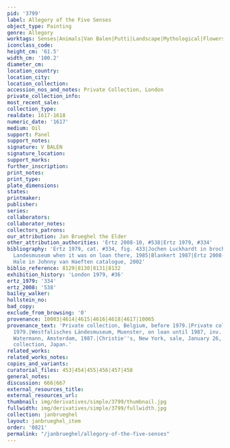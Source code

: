 ```yaml
---
pid: '3799'
label: Allegory of the Five Senses
object_type: Painting
genre: Allegory
worktags: Senses|Animals|Van Balen|Putti|Landscape|Mythological|Flowers|Fruit
iconclass_code:
height_cm: '61.5'
width_cm: '100.2'
diameter_cm:
location_country:
location_city:
location_collection:
accession_nos_and_notes: Private Collection, London
private_collection_info:
most_recent_sale:
collection_type:
realdate: 1617-1618
numeric_date: '1617'
medium: Oil
support: Panel
support_notes:
signature: V BALEN
signature_location:
support_marks:
further_inscription:
print_notes:
print_type:
plate_dimensions:
states:
printmaker:
publisher:
series:
collaborators:
collaborator_notes:
collectors_patrons:
our_attribution: Jan Brueghel the Elder
other_attribution_authorities: 'Ertz 2008-10, #538|Ertz 1979, #334'
bibliography: 'Ertz 1979, cat. #334, fig. 433|Jochen Luckhardt in brochure from Westfalisches
  Landesmuseum when it was on loan there, 1985|Blankert 1987|Ertz 2008-10, cat. #538|Meredith
  Hale in Johnny van Haeften catalogue, 2002'
biblio_reference: 8129|8130|8131|8132
exhibition_history: 'London 1979, #36'
ertz_1979: '334'
ertz_2008: '538'
bailey_walker:
hollstein_no:
bad_copy:
exclude_from_browsing: '0'
provenance: 10003|4614|4615|4616|4618|4617|10065
provenance_text: 'Private collection, Belgium, before 1979.|Private collection, Germany,
  1979.|Westfalisches Ländesmuseum, Muenster, on loan until 1987, inv. #1692LG.|Gallery
  Watermann, Amsterdam, 1987.|Christie''s, New York, sale, January 26, 2001, #10.|Private
  collection, Japan.'
related_works:
related_works_notes:
copies_and_variants:
curatorial_files: 453|454|455|456|457|458
general_notes:
discussion: 666|667
external_resources_title:
external_resources_url:
thumbnail: img/derivatives/simple/3799/thumbnail.jpg
fullwidth: img/derivatives/simple/3799/fullwidth.jpg
collection: janbrueghel
layout: janbrueghel_item
order: '0821'
permalink: "/janbrueghel/allegory-of-the-five-senses"
---
```

